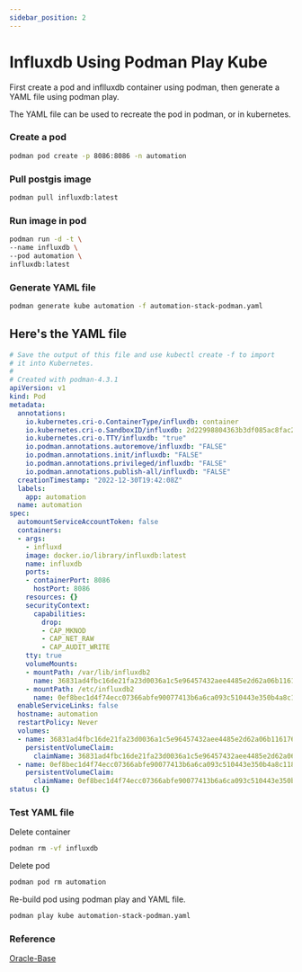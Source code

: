 ```yaml
---
sidebar_position: 2
---
```


# Influxdb Using Podman Play Kube

First create a pod and inflluxdb container using podman, then generate a YAML file using podman play.

The YAML file can be used to recreate the pod in podman, or in kubernetes.

### Create a pod
``` bash
podman pod create -p 8086:8086 -n automation
```

### Pull postgis image
``` bash
podman pull influxdb:latest
```

### Run image in pod
``` bash
podman run -d -t \
--name influxdb \
--pod automation \
influxdb:latest
```

### Generate YAML file
``` bash
podman generate kube automation -f automation-stack-podman.yaml
```

## Here's the YAML file
``` yaml
# Save the output of this file and use kubectl create -f to import
# it into Kubernetes.
#
# Created with podman-4.3.1
apiVersion: v1
kind: Pod
metadata:
  annotations:
    io.kubernetes.cri-o.ContainerType/influxdb: container
    io.kubernetes.cri-o.SandboxID/influxdb: 2d22998804363b3df085ac8fac27ed13c9b1914f8264e2c79f30ef05fc47cf2
    io.kubernetes.cri-o.TTY/influxdb: "true"
    io.podman.annotations.autoremove/influxdb: "FALSE"
    io.podman.annotations.init/influxdb: "FALSE"
    io.podman.annotations.privileged/influxdb: "FALSE"
    io.podman.annotations.publish-all/influxdb: "FALSE"
  creationTimestamp: "2022-12-30T19:42:08Z"
  labels:
    app: automation
  name: automation
spec:
  automountServiceAccountToken: false
  containers:
  - args:
    - influxd
    image: docker.io/library/influxdb:latest
    name: influxdb
    ports:
    - containerPort: 8086
      hostPort: 8086
    resources: {}
    securityContext:
      capabilities:
        drop:
        - CAP_MKNOD
        - CAP_NET_RAW
        - CAP_AUDIT_WRITE
    tty: true
    volumeMounts:
    - mountPath: /var/lib/influxdb2
      name: 36831ad4fbc16de21fa23d0036a1c5e96457432aee4485e2d62a06b11617628c-pvc
    - mountPath: /etc/influxdb2
      name: 0ef8bec1d4f74ecc07366abfe90077413b6a6ca093c510443e350b4a8c118288-pvc
  enableServiceLinks: false
  hostname: automation
  restartPolicy: Never
  volumes:
  - name: 36831ad4fbc16de21fa23d0036a1c5e96457432aee4485e2d62a06b11617628c-pvc
    persistentVolumeClaim:
      claimName: 36831ad4fbc16de21fa23d0036a1c5e96457432aee4485e2d62a06b11617628c
  - name: 0ef8bec1d4f74ecc07366abfe90077413b6a6ca093c510443e350b4a8c118288-pvc
    persistentVolumeClaim:
      claimName: 0ef8bec1d4f74ecc07366abfe90077413b6a6ca093c510443e350b4a8c118288
status: {}

```

### Test YAML file

Delete container

``` bash
podman rm -vf influxdb
```

Delete pod

``` bash
podman pod rm automation
```

Re-build pod using podman play and YAML file.

``` bash
podman play kube automation-stack-podman.yaml
```

### Reference
[Oracle-Base](https://oracle-base.com/articles/linux/podman-generate-and-play-kubernetes-yaml-files#:~:text=Podman%20can%20generate%20Kubernetes%20YAML,similar%20to%20Docker%20Compose%20files.)